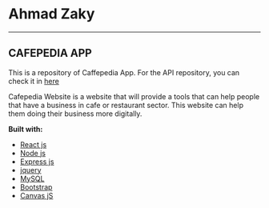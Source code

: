 # Ahmad Zaky
---
## CAFEPEDIA APP

This is a repository of Caffepedia App. For the API repository, you can check it in [here](https://github.com/AhmadZaky19/caffepedia-api-backend)

Cafepedia Website is a website that will provide a tools that can help people that have a business in cafe or restaurant sector. This website can help them doing their business more digitally.

**Built with:**
* [React js](https://reactjs.org/)
* [Node js](https://nodejs.org/en/)
* [Express js](https://expressjs.com/)
* [jquery](https://jquery.com/)
* [MySQL](https://www.mysql.com/)
* [Bootstrap](https://getbootstrap.com/)
* [Canvas jS](https://canvasjs.com/)
  